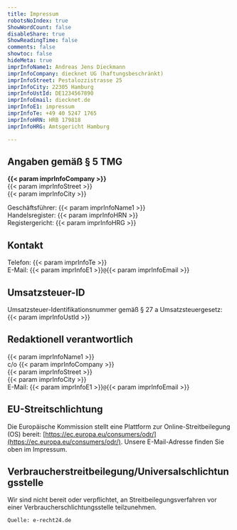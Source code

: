 ```yaml
---
title: Impressum
robotsNoIndex: true
ShowWordCount: false
disableShare: true
ShowReadingTime: false
comments: false
showtoc: false
hideMeta: true
imprInfoName1: Andreas Jens Dieckmann
imprInfoCompany: diecknet UG (haftungsbeschränkt)
imprInfoStreet: Pestalozzistrasse 25
imprInfoCity: 22305 Hamburg
imprInfoUstId: DE1234567890
imprInfoEmail: diecknet.de
imprInfoE1: impressum
imprInfoTe: +49 40 5247 1765
imprInfoHRN: HRB 179818
imprInfoHRG: Amtsgericht Hamburg

---
```

## Angaben gemäß § 5 TMG

**{{< param imprInfoCompany >}}**  
{{< param imprInfoStreet >}}  
{{< param imprInfoCity >}}  

Geschäftsführer: {{< param imprInfoName1 >}}  
Handelsregister: {{< param imprInfoHRN >}}  
Registergericht: {{< param imprInfoHRG >}}  

## Kontakt

Telefon: {{< param imprInfoTe >}}  
E-Mail: {{< param imprInfoE1 >}}`@`{{< param imprInfoEmail >}}  

## Umsatzsteuer-ID

Umsatzsteuer-Identifikationsnummer gemäß § 27 a Umsatzsteuergesetz:  
{{< param imprInfoUstId >}}  

## Redaktionell verantwortlich

{{< param imprInfoName1 >}}  
c/o {{< param imprInfoCompany >}}  
{{< param imprInfoStreet >}}  
{{< param imprInfoCity >}}  
E-Mail: {{< param imprInfoE1 >}}`@`{{< param imprInfoEmail >}}  

## EU-Streitschlichtung

Die Europäische Kommission stellt eine Plattform zur Online-Streitbeilegung (OS) bereit:
[https://ec.europa.eu/consumers/odr/](https://ec.europa.eu/consumers/odr/).
Unsere E-Mail-Adresse finden Sie oben im Impressum.

## Verbraucherstreitbeilegung/Universalschlichtungsstelle

Wir sind nicht bereit oder verpflichtet, an Streitbeilegungsverfahren vor einer
Verbraucherschlichtungsstelle teilzunehmen.

`Quelle: e-recht24.de`
